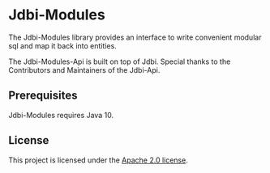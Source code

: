 # Jdbi-Modules

The Jdbi-Modules library provides an interface to write convenient modular sql and map it back into entities.

The Jdbi-Modules-Api is built on top of Jdbi.
Special thanks to the Contributors and Maintainers of the Jdbi-Api.

## Prerequisites

Jdbi-Modules requires Java 10.

## License

This project is licensed under the
[Apache 2.0 license](https://www.apache.org/licenses/LICENSE-2.0.html).
